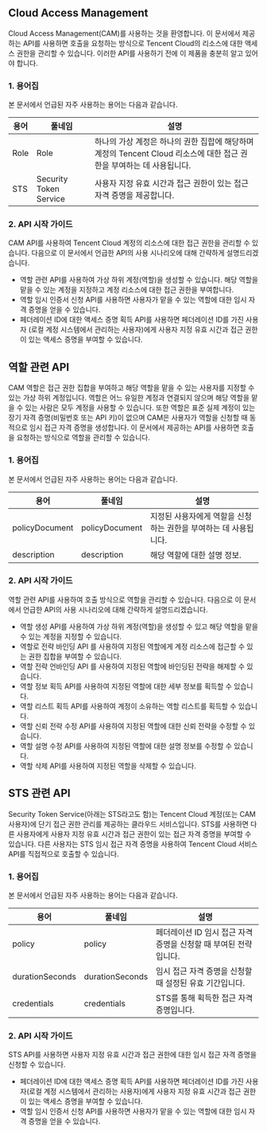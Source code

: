 ﻿## Cloud Access ManagementCloud Access Management(CAM)를 사용하는 것을 환영합니다. 이 문서에서 제공하는 API를 사용하면 호출을 요청하는 방식으로 Tencent Cloud의 리소스에 대한 액세스 권한을 관리할 수 있습니다. 이러한 API를 사용하기 전에 이 제품을 충분히 알고 있어야 합니다.### 1. 용어집본 문서에서 언급된 자주 사용하는 용어는 다음과 같습니다.|  용어 | 풀네임  |설명   || ------------ | ------------ |  ------------ ||  Role | Role  |  하나의 가상 계정은 하나의 권한 집합에 해당하며 계정의 Tencent Cloud 리소스에 대한 접근 권한을 부여하는 데 사용됩니다.||  STS | Security Token Service  |  사용자 지정 유효 시간과 접근 권한이 있는 접근 자격 증명을 제공합니다.|### 2. API 시작 가이드CAM API를 사용하여 Tencent Cloud 계정의 리소스에 대한 접근 권한을 관리할 수 있습니다. 다음으로 이 문서에서 언급한 API의 사용 시나리오에 대해 간략하게 설명드리겠습니다.- 역할 관련 API를 사용하여 가상 하위 계정(역할)을 생성할 수 있습니다. 해당 역할을 맡을 수 있는 계정을 지정하고 계정 리소스에 대한 접근 권한을 부여합니다.- 역할 임시 인증서 신청 API를 사용하면 사용자가 맡을 수 있는 역할에 대한 임시 자격 증명을 얻을 수 있습니다.- 페더레이션 ID에 대한 액세스 증명 획득 API를 사용하면 페더레이션 ID를 가진 사용자 (로컬 계정 시스템에서 관리하는 사용자)에게 사용자 지정 유효 시간과 접근 권한이 있는 액세스 증명을 부여할 수 있습니다.## 역할 관련 APICAM 역할은 접근 권한 집합을 부여하고 해당 역할을 맡을 수 있는 사용자를 지정할 수 있는 가상 하위 계정입니다. 역할은 어느 유일한 계정과 연결되지 않으며 해당 역할을 맡을 수 있는 사람은 모두 계정을 사용할 수 있습니다. 또한 역할은 표준 실제 계정이 있는 장기 자격 증명(비밀번호 또는 API 키)이 없으며 CAM은 사용자가 역할을 신청할 때 동적으로 임시 접근 자격 증명을 생성합니다. 이 문서에서 제공하는 API를 사용하면 호출을 요청하는 방식으로 역할을 관리할 수 있습니다.### 1. 용어집본 문서에서 언급된 자주 사용하는 용어는 다음과 같습니다.|  용어 | 풀네임  |설명   || ------------ | ------------ | ------------ ||  policyDocument | policyDocument  |지정된 사용자에게 역할을 신청하는 권한을 부여하는 데 사용됩니다.||  description | description |해당 역할에 대한 설명 정보.|### 2. API 시작 가이드역할 관련 API를 사용하여 호출 방식으로 역할을 관리할 수 있습니다. 다음으로 이 문서에서 언급한 API의 사용 시나리오에 대해 간략하게 설명드리겠습니다.- 역할 생성 API를 사용하여 가상 하위 계정(역할)을 생성할 수 있고 해당 역할을 맡을 수 있는 계정을 지정할 수 있습니다.- 역할로 전략 바인딩 API 를 사용하여 지정된 역할에게 계정 리소스에 접근할 수 있는 권한 집합을 부여할 수 있습니다.- 역할 전략 언바인딩 API 를 사용하여 지정된 역할에 바인딩된 전략을 해제할 수 있습니다.- 역할 정보 획득 API를 사용하여 지정된 역할에 대한 세부 정보를 획득할 수 있습니다.- 역할 리스트 획득 API를 사용하여 계정이 소유하는 역할 리스트를 획득할 수 있습니다.- 역할 신뢰 전략 수정 API를 사용하여 지정된 역할에 대한 신뢰 전략을 수정할 수 있습니다.- 역할 설명 수정 API를 사용하여 지정된 역할에 대한 설명 정보를 수정할 수 있습니다.- 역할 삭제 API를 사용하여 지정된 역할을 삭제할 수 있습니다.## STS 관련 APISecurity Token Service(아래는 STS라고도 함)는 Tencent Cloud 계정(또는 CAM 사용자)에 단기 접근 권한 관리를 제공하는 클라우드 서비스입니다. STS를 사용하면 다른 사용자에게 사용자 지정 유효 시간과 접근 권한이 있는 접근 자격 증명을 부여할 수 있습니다. 다른 사용자는 STS 임시 접근 자격 증명을 사용하여 Tencent Cloud 서비스 API를 직접적으로 호출할 수 있습니다.### 1. 용어집본 문서에서 언급된 자주 사용하는 용어는 다음과 같습니다.|  용어 | 풀네임  | 설명 || ------------ | ------------ | ------------ ||  policy | policy  | 페더레이션 ID 임시 접근 자격 증명을 신청할 때 부여된 전략입니다. ||  durationSeconds | durationSeconds  | 임시 접근 자격 증명을 신청할 때 설정된 유효 기간입니다.||  credentials | credentials  |  STS를 통해 획득한 접근 자격 증명입니다.|### 2. API 시작 가이드STS API를 사용하면 사용자 지정 유효 시간과 접근 권한에 대한 임시 접근 자격 증명을 신청할 수 있습니다.- 페더레이션 ID에 대한 액세스 증명 획득 API를 사용하면 페더레이션 ID를 가진 사용자(로컬 계정 시스템에서 관리하는 사용자)에게 사용자 지정 유효 시간과 접근 권한이 있는 액세스 증명을 부여할 수 있습니다.- 역할 임시 인증서 신청 API를 사용하면 사용자가 맡을 수 있는 역할에 대한 임시 자격 증명을 얻을 수 있습니다.